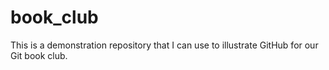 book_club
=========

This is a demonstration repository that I can use to illustrate GitHub for our Git book club.
